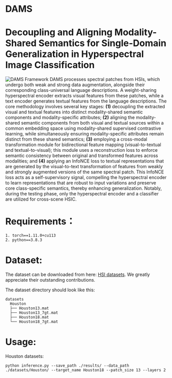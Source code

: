 # DAMS
# Decoupling and Aligning Modality-Shared Semantics for Single-Domain Generalization in Hyperspectral Image Classification
![DAMS Framework](figure/DAMS.png)
DAMS processes spectral patches from HSIs, which undergo both weak and strong data augmentation, alongside their corresponding class-universal language descriptions. A weight-sharing hyperspectral encoder extracts visual features from these patches, while a text encoder generates textual features from the language descriptions. The core methodology involves several key stages: **(1)** decoupling the extracted visual and textual features into distinct modality-shared semantic components and modality-specific attributes; **(2)** aligning the modality-shared semantic components from both visual and textual sources within a common embedding space using modality-shared supervised contrastive learning, while simultaneously ensuring modality-specific attributes remain distinct from these shared semantics; **(3)** employing a cross-modal transformation module for bidirectional feature mapping (visual-to-textual and textual-to-visual); this module uses a reconstruction loss to enforce semantic consistency between original and transformed features across modalities; and **(4)** applying an InfoNCE loss to textual representations that are generated by the visual-to-text transformation of features from weakly and strongly augmented versions of the same spectral patch. This InfoNCE loss acts as a self-supervisory signal, compelling the hyperspectral encoder to learn representations that are robust to input variations and preserve core class-specific semantics, thereby enhancing generalization. Notably, during the testing phase, only the hyperspectral encoder and a classifier are utilized for cross-scene HSIC.

# Requirements：
```
1. torch==1.11.0+cu113
2. python==3.8.3
```
# Dataset:
The dataset can be downloaded from here: [HSI datasets](https://github.com/YuxiangZhang-BIT/Data-CSHSI). We greatly appreciate their outstanding contributions.

The dataset directory should look like this:
```
datasets
  Houston
  ├── Houston13.mat
  ├── Houston13_7gt.mat
  ├── Houston18.mat
  └── Houston18_7gt.mat
```

# Usage:
Houston datasets:
```
python inference.py --save_path ./results/ --data_path ./datasets/Houston/ --target_name Houston18 --patch_size 13 --layers 2
```
